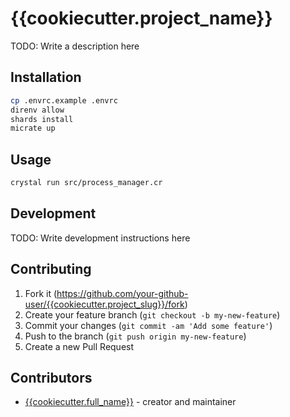 # {{cookiecutter.project_name}}

TODO: Write a description here

## Installation

```bash
cp .envrc.example .envrc
direnv allow
shards install
micrate up
```

## Usage

```bash
crystal run src/process_manager.cr
```

## Development

TODO: Write development instructions here

## Contributing

1. Fork it (<https://github.com/your-github-user/{{cookiecutter.project_slug}}/fork>)
2. Create your feature branch (`git checkout -b my-new-feature`)
3. Commit your changes (`git commit -am 'Add some feature'`)
4. Push to the branch (`git push origin my-new-feature`)
5. Create a new Pull Request

## Contributors

- [{{cookiecutter.full_name}}](https://github.com/your-github-user) - creator and maintainer
